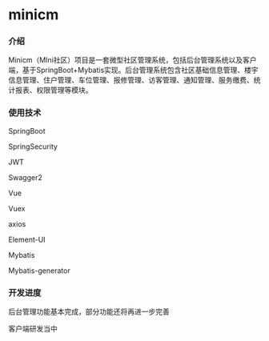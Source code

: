 # minicm

### 介绍

Minicm（MIni社区）项目是一套微型社区管理系统，包括后台管理系统以及客户端，基于SpringBoot+Mybatis实现。后台管理系统包含社区基础信息管理、楼宇信息管理、住户管理、车位管理、报修管理、访客管理、通知管理、服务缴费、统计报表、权限管理等模块。

### 使用技术

SpringBoot

SpringSecurity

JWT

Swagger2

Vue

Vuex

axios

Element-UI

Mybatis

Mybatis-generator

### 开发进度

后台管理功能基本完成，部分功能还将再进一步完善

客户端研发当中
